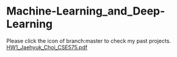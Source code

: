 # Machine-Learning_and_Deep-Learning
Please click the icon of branch:master to check my past projects. 
[HW1_Jaehyuk_Choi_CSE575.pdf](https://github.com/pnut2357/Statistical-Machine-Learning/files/3722537/HW1_Jaehyuk_Choi_CSE575.pdf)


